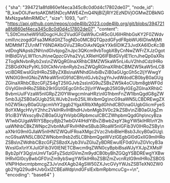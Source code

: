 {
  "sha": "394721a8fd860ef4eca345c8c0d0d4c17802de07",
  "node_id": "B_kwDOIJfwrtoAKDM5NDcyMWE4ZmQ4NjBlZjRlY2EzNDVjOGMwZDBkNGMxNzgwMmRlMDc",
  "size": 1093,
  "url": "https://api.github.com/repos/code4lib/2023.code4lib.org/git/blobs/394721a8fd860ef4eca345c8c0d0d4c17802de07",
  "content": "LS0tCmxheW91dDogcHJlc2VudGF0aW9uCnR5cGU6IHRhbGsKY2F0ZWdvcmll\nczogdGFsa3MKdGltZTogNDo0MCBQTQpzdGFydFRpbWU6IDIwMjMtMDMtMTZU\nMTY6NDAKbGVuZ3RoOiAxNQpkYXk6IDIKZ3JvdXA6IDcKc3BvdDogNApsb2Nh\ndGlvbjogZnJpc3QKcm9vbTogbXByCnNwZWFrZXJzOgotIHBldGVyLW11cnJh\neQpzcGVha2VyLXRleHQ6IFBldGVyIE11cnJheQp0aXRsZTogIkNvbnRyb2xs\nZWQgRGlnaXRhbCBMZW5kaW5nLi4uV2hhdCdzIHRoZSBGdXNzPyIKLS0tCkNv\nbnRyb2xsZWQgRGlnaXRhbCBMZW5kaW5nLCBvciBDREwsIGlzIHRoZSByZXBs\naWNhdGlvbiBvZiB0aGUgcGh5c2ljYWwgYWN0IG9mIGNoZWNraW5nIG91dCBh\nIGJvb2sgYnJvdWdodCB0byB0aGUgZGlnaXRhbCBzcGFjZS4gT25lIGJvb2ss\nIG9uZSBsZW5k4oCUbm8gbWF0dGVyIGlmIHRoZSBib29rIGlzIGEgcGh5c2lj\nYWwgb25lIG9yIGEgZGlnaXRhbCBvbmUuIFVzaW5nIGRpZ2l0YWwgcmlnaHRz\nIG1hbmFnZW1lbnQgdG8gZW5mb3JjZSB0aGUgb25lLWJvb2svb25lLWxlbmQg\ncG9saWN5LCBDREwgZXh0ZW5kcyB0aGUgcmVhY2ggb2YgaXRlbXMgdGhhdCB0\naGUgbGlicmFyeSBoYXMgcHVyY2hhc2VkIHRvIHBhdHJvbnMgb3V0c2lkZSBv\nZiB0aGUgZm91ciB3YWxscyBvZiB0aGUgYnVpbGRpbmcuICBCZWhpbmQgdGhp\ncyBzaW1wbGUgaWRlYSBpcyBjb21wbGV4IHdlYiBvZiBwb2xpY3kgYW5kIHRl\nY2huaWNhbCBkZWNpc2lvbnMuIFRvIHNheSBub3RoaW5nIGFib3V0IHRoZSBy\naXNrIG9mIGJlaW5nIHN1ZWQuIFRoaXMgc2Vzc2lvbiBleHBsb3JlcyB0aGUg\ncG9saWN5LCB0ZWNobm9sb2d5LCBhbmQgeWVzIGEgbGl0dGxlIG9mIHRoZSBs\nZWdhbCBzcGFjZSBzdXJyb3VuZGluZyBDREwuIEF0dGVuZGVlcyB3aWxsIGxl\nYXJuIGFib3V0IENETCBwcm9qZWN0cyBpbiBsaWJyYXJpZXMsIFByb2plY3Qg\nUmVTaGFyZSdzIGVmZm9ydCB0byBhZGQgYSBDREwgYXBwIHRvIGl0cyBwbGF0\nZm9ybSwgYW5kIHRoZSBlZmZvcnRzIG9mIHRoZSBOSVNPIHdvcmtpbmcgZ3Jv\ndXAgb24gSW50ZXJvcGVyYWJsZSBTeXN0ZW0gb2YgQ29udHJvbGxlZCBEaWdp\ndGFsIExlbmRpbmcuCg==\n",
  "encoding": "base64"
}
